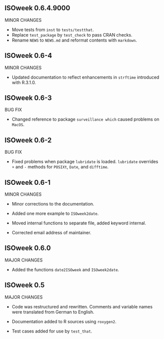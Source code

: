 ISOweek 0.6.4.9000
-------------

MINOR CHANGES

* Move tests from `inst` to `tests/testthat`.
* Replace `test_package` by `test_check` to pass CRAN checks.
* Rename `NEWS` to `NEWS.md` and reformat contents with `markdown`.


ISOweek 0.6-4
-------------

MINOR CHANGES

* Updated documentation to reflect enhancements in `strftime` introduced with R.3.1.0.


ISOweek 0.6-3
-------------

BUG FIX

* Changed reference to package `surveillance which` caused problems on `MacOS`.


ISOweek 0.6-2
-------------

BUG FIX

* Fixed problems when package `lubridate` is loaded.
  `lubridate` overrides `+` and `-` methods for `POSIXt`, `Date`, and `difftime`.


ISOweek 0.6-1
-------------

MINOR CHANGES

* Minor corrections to the documentation.

* Added one more example to `ISOweek2date`.

* Moved internal functions to separate file, added keyword internal.

* Corrected email address of maintainer.


ISOweek 0.6.0
-------------

MAJOR CHANGES

* Added the functions `date2ISOweek` and `ISOweek2date`.


ISOweek 0.5
-----------

MAJOR CHANGES

* Code was restructured and rewritten. Comments and variable names were translated 
  from German to English.

* Documentation added to R sources using `roxygen2`.

* Test cases added for use by `test_that`.
